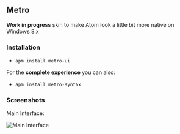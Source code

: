 Metro
-----

__Work in progress__ skin to make Atom look a little bit more native on Windows 8.x

### Installation

* `apm install metro-ui`

For the __complete experience__ you can also:

* `apm install metro-syntax`

### Screenshots

Main Interface:

![Main Interface](http://cirex.github.io/screenshots/metro-ui.png "Main Interface")
